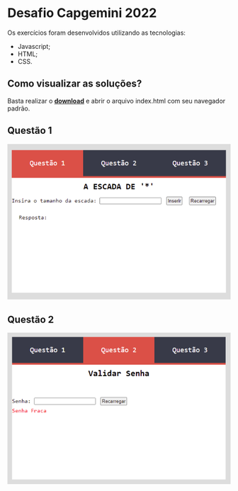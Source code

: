 # Desafio Capgemini 2022

Os exercícios foram desenvolvidos utilizando as tecnologias:
- Javascript;
- HTML;
- CSS.

## Como visualizar as soluções?

Basta realizar o [**download**](https://github.com/netoivony/desafio_capgemini2022/archive/refs/heads/main.zip) e abrir o arquivo index.html com seu navegador padrão.

## Questão 1

<img src="questao1.png" />

## Questão 2

<img src="questao2.png" />
